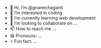- 👋 Hi, I’m @gnanechaganti
- 👀 I’m interested in coding
- 🌱 I’m currently learning web development
- 💞️ I’m looking to collaborate on ...
- 📫 How to reach me ...
- 😄 Pronouns: ...
- ⚡ Fun fact: ...

<!---
gnanechaganti/gnanechaganti is a ✨ special ✨ repository because its `README.md` (this file) appears on your GitHub profile.
You can click the Preview link to take a look at your changes.
--->
